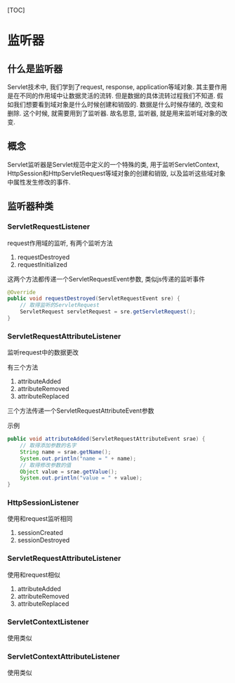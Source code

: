 [TOC]

# 监听器

## 什么是监听器

Servlet技术中, 我们学到了request, response, application等域对象. 其主要作用是在不同的作用域中让数据灵活的流转. 但是数据的具体流转过程我们不知道. 假如我们想要看到域对象是什么时候创建和销毁的. 数据是什么时候存储的, 改变和删除. 这个时候, 就需要用到了监听器. 故名思意, 监听器, 就是用来监听域对象的改变.

## 概念

Servlet监听器是Servlet规范中定义的一个特殊的类, 用于监听ServletContext, HttpSession和HttpServletRequest等域对象的创建和销毁, 以及监听这些域对象中属性发生修改的事件.

## 监听器种类

### ServletRequestListener

request作用域的监听, 有两个监听方法

1. requestDestroyed
2. requestInitialized

这两个方法都传递一个ServletRequestEvent参数, 类似js传递的监听事件

```java
@Override
public void requestDestroyed(ServletRequestEvent sre) {
    // 取得监听的ServletRequest
    ServletRequest servletRequest = sre.getServletRequest();
}
```

### ServletRequestAttributeListener

监听request中的数据更改

有三个方法

1. attributeAdded
2. attributeRemoved
3. attributeReplaced

三个方法传递一个ServletRequestAttributeEvent参数

示例

```java
public void attributeAdded(ServletRequestAttributeEvent srae) {
    // 取得添加参数的名字
    String name = srae.getName();
    System.out.println("name = " + name);
    // 取得修改参数的值
    Object value = srae.getValue();
    System.out.println("value = " + value);
}
```

### HttpSessionListener

使用和request监听相同

1. sessionCreated
2. sessionDestroyed

### ServletRequestAttributeListener

使用和request相似

1. attributeAdded
2. attributeRemoved
3. attributeReplaced

### ServletContextListener

使用类似

### ServletContextAttributeListener

使用类似